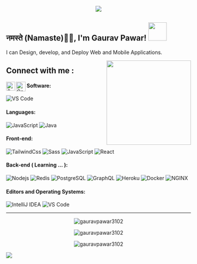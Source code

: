 <p align="center"><img src="https://i.imgur.com/A6bWGFl.gif"/></p>


<h2>नमस्ते (Namaste)🙏🏻, I'm Gaurav Pawar! <img src="https://media.giphy.com/media/12oufCB0MyZ1Go/giphy.gif" width="50"></h2>

I can Design, develop, and Deploy Web and Mobile Applications.

<img align='right' src="https://media.giphy.com/media/M9gbBd9nbDrOTu1Mqx/giphy.gif" width="230">

## Connect with me :
<p align="centre">
  <a href="https://www.linkedin.com/in/gaurav-pawar-9b1655198/">
    <img align="left" alt="Gaurav Pawar | Linkedin" width="24px" src="https://github.com/TheDudeThatCode/TheDudeThatCode/blob/master/Assets/Linkedin.svg" />
  </a>
  <a href="mailto:gauravpawar3102@gmail.com">
    <img align="left" alt="Gaurav Pawar | Gmail" width="26px" src="https://github.com/TheDudeThatCode/TheDudeThatCode/blob/master/Assets/Gmail.svg" />
  </a>



#### Software:

![VS Code](http://img.shields.io/badge/-VS%20Code-007ACC?style=flat-square&logo=visual-studio-code&logoColor=ffffff)

#### Languages:

![JavaScript](https://img.shields.io/badge/-JavaScript-%23F7DF1C?style=flat-square&logo=javascript&logoColor=000000&color=d1b01f)
![Java](http://img.shields.io/badge/-Java-007396?style=flat-square&logo=java&logoColor=ffffff)

#### Front-end:
![TailwindCss](https://img.shields.io/badge/-Tailwind-%23CC6699?style=flat-square&logo=Tailwind&logoColor=ffffff)
![Sass](https://img.shields.io/badge/-Sass-%23CC6699?style=flat-square&logo=sass&logoColor=ffffff)
![JavaScript](https://img.shields.io/badge/-JavaScript-%23F7DF1C?style=flat-square&logo=javascript&logoColor=000000&color=d1b01f)
![React](https://img.shields.io/badge/-React-%23282C34?style=flat-square&logo=react)


#### Back-end ( Learning ... ):

![Nodejs](https://img.shields.io/badge/-Nodejs-black?style=flat-square&logo=Node.js&logoColor=00d632)
![Redis](https://img.shields.io/badge/-Redis-DC382D?style=flat-square&logo=redis&logoColor=ffffff)
![PostgreSQL](https://img.shields.io/badge/-PostgreSQL-336791?style=flat-square&logo=postgresql)
![GraphQL](https://img.shields.io/badge/-GraphQL-E10098?style=flat-square&logo=graphql&logoColor=ffffff)
![Heroku](https://img.shields.io/badge/-Heroku-430098?style=flat-square&logo=heroku&logoColor=ffffff)
![Docker](https://img.shields.io/badge/-Docker-black?style=flat-square&logo=docker)
![NGINX](http://img.shields.io/badge/-NGINX-269539?style=flat-square&logo=nginx&logoColor=ffffff)


#### Editors and Operating Systems:

![IntelliJ IDEA](http://img.shields.io/badge/-IntelliJ%20IDEA-000000?style=flat-square&logo=intellij-idea&logoColor=ffffff)
![VS Code](http://img.shields.io/badge/-VS%20Code-007ACC?style=flat-square&logo=visual-studio-code&logoColor=ffffff)


<hr/>
<p align="center"> <img src="https://komarev.com/ghpvc/?username=gauravpawar3102&label=Profile%20views&color=0e75b6&style=flat" alt="gauravpawar3102" /> </p>
<p align="center"><img align="center" src="https://github-readme-streak-stats.herokuapp.com/?user=gauravpawar3102&" alt="gauravpawar3102" /></p>

<p align="center"><img align="center" src="https://github-readme-stats.vercel.app/api?username=gauravpawar3102&show_icons=true&locale=en" alt="gauravpawar3102" /></p>




<img src="https://imgur.com/rilHVxA.png"/>

